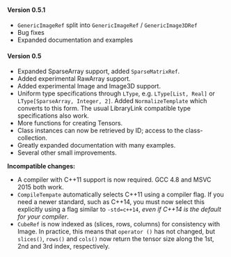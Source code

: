 #### Version 0.5.1

 - `GenericImageRef` split into `GenericImageRef` / `GenericImage3DRef`
 - Bug fixes
 - Expanded documentation and examples

#### Version 0.5

 - Expanded SparseArray support, added `SparseMatrixRef`.
 - Added experimental RawArray support.
 - Added experimental Image and Image3D support.
 - Uniform type specifications through `LType`, e.g. `LType[List, Real]` or `LType[SparseArray, Integer, 2]`. Added `NormalizeTemplate` which converts to this form. The usual LibraryLink compatible type specifications also work.
 - More functions for creating Tensors.
 - Class instances can now be retrieved by ID; access to the class-collection.
 - Greatly expanded documentation with many examples.
 - Several other small improvements.

**Incompatible changes:**

 - A compiler with C++11 support is now required. GCC 4.8 and MSVC 2015 both work.
 - `CompileTempate` automatically selects C++11 using a compiler flag. If you need a newer standard, such as C++14, you must now select this explicitly using a flag similar to `-std=c++14`, *even if C++14 is the default for your compiler*.
 - `CubeRef` is now indexed as (slices, rows, columns) for consistency with Image. In practice, this means that `operator ()` has not changed, but `slices()`, `rows()` and `cols()` now return the tensor size along the 1st, 2nd and 3rd index, respectively.
